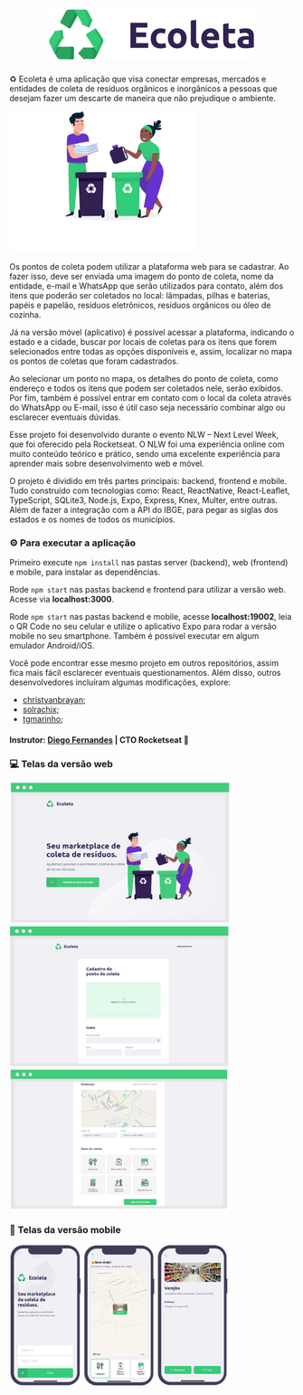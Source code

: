 <h1 align="center">
<img alt="ecoleta" title="" src="web/src/assets/logo.svg">
</h1>

♻️ Ecoleta é uma aplicação que visa conectar empresas, mercados e entidades de coleta de resíduos orgânicos e inorgânicos a pessoas que desejam fazer um descarte de maneira que não prejudique o ambiente.

<img src="web/src/assets/home-background.svg" alt="ecoleta" height="250"> 

Os pontos de coleta podem utilizar a plataforma web para se cadastrar. Ao fazer isso, deve ser enviada uma imagem do ponto de coleta, nome da entidade, e-mail e WhatsApp que serão utilizados para contato, além dos itens que poderão ser coletados no local: lâmpadas, pilhas e baterias, papéis e papelão, resíduos eletrônicos, resíduos orgânicos ou óleo de cozinha.

Já na versão móvel (aplicativo) é possível acessar a plataforma, indicando o estado e a cidade, buscar por locais de coletas para os itens que forem selecionados entre todas as opções disponíveis e, assim, localizar no mapa os pontos de coletas que foram cadastrados.

Ao selecionar um ponto no mapa, os detalhes do ponto de coleta, como endereço e todos os itens que podem ser coletados nele, serão exibidos. Por fim, também é possível entrar em contato com o local da coleta através do WhatsApp ou E-mail, isso é útil caso seja necessário combinar algo ou esclarecer eventuais dúvidas.

Esse projeto foi desenvolvido durante o evento NLW – Next Level Week, que foi oferecido pela Rocketseat. O NLW foi uma experiência online com muito conteúdo teórico e prático, sendo uma excelente experiência para aprender mais sobre desenvolvimento web e móvel.

O projeto é dividido em três partes principais: backend, frontend e mobile. Tudo construído com tecnologias como: React, ReactNative, React-Leaflet, TypeScript, SQLite3, Node.js, Expo, Express, Knex, Multer, entre outras. Além de fazer a integração com a API do IBGE, para pegar as siglas dos estados e os nomes de todos os municípios.




### ⚙️ Para executar a aplicação

Primeiro execute ```npm install``` nas pastas server (backend), web (frontend) e mobile, para instalar as dependências.

Rode ```npm start``` nas pastas backend e frontend para utilizar a versão web. Acesse via **localhost:3000**.

Rode ```npm start``` nas pastas backend e mobile, acesse **localhost:19002**, leia o QR Code no seu celular e utilize o aplicativo Expo para rodar a versão mobile no seu smartphone. Também é possível executar em algum emulador Android/iOS.

Você pode encontrar esse mesmo projeto em outros repositórios, assim fica mais fácil esclarecer eventuais questionamentos. Além disso, outros desenvolvedores incluíram algumas modificações, explore:
- <a href="https://github.com/christyanbrayan/ecoleta" target="_blank">christyanbrayan</a>;
- <a href="https://github.com/solrachix/Ecoleta" target="_blank">solrachix</a>;
- <a href="https://github.com/tgmarinho/Ecoleta" target="_blank">tgmarinho</a>;


#### Instrutor: [Diego Fernandes](https://github.com/diego3g) | CTO Rocketseat 🚀 

### 💻 Telas da versão web
<img src="telas/tela1.png" alt="ecoleta" height="250"> 
<img src="telas/tela2.png" alt="ecoleta" height="250"> 
<img src="telas/tela3.png" alt="ecoleta" height="250"> 

### 📱 Telas da versão mobile
<img src="telas/tela1m.png" alt="ecoleta" height="250"> 
<img src="telas/tela2m.png" alt="ecoleta" height="250"> 
<img src="telas/tela3m.png" alt="ecoleta" height="250"> 
